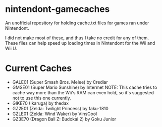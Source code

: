 nintendont-gamecaches
=====================

An unofficial repository for holding cache.txt files for games ran under Nintendont.

I did not make most of these, and thus I take no credit for any of them. These files can help speed up loading times in Nintendont for the Wii and Wii U.

Current Caches
==============

* GALE01 (Super Smash Bros. Melee) by Crediar
* GMSE01 (Super Mario Sunshine) by Intermet NOTE: This cache tries to cache way more than the Wii's RAM can even hold, so it's suggested not to use this one currently.
* GIKE70 (Ikaruga) by thedax
* GZ2E01 (Zelda: Twilight Princess) by faku-1810
* GZLE01 (Zelda: Wind Waker) by VinsCool
* GZ3E70 (Dragon Ball Z: Budokai 2) by Goku Junior